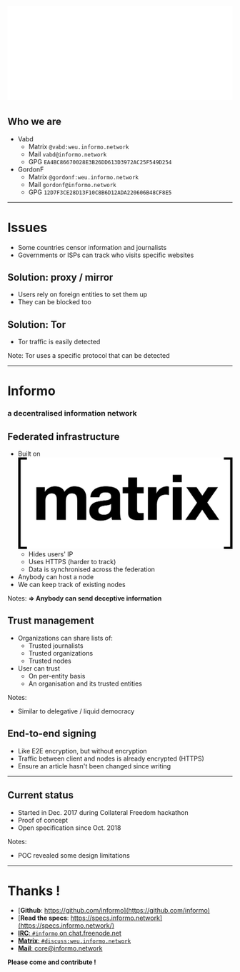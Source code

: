 
# ![Informo - Making information accessible](img/logo-full-white.png)<!-- .element: class="plain" -->
<!-- .slide: data-background="#417D44" -->


## Who we are

- Vabd
    + Matrix `@vabd:weu.informo.network`
    + Mail `vabd@informo.network`
    + GPG `EA4BC86670028E3B26DD613D3972AC25F549D254`<!-- .element: style="font-size: 0.7em" -->
- GordonF
    + Matrix `@gordonf:weu.informo.network`
    + Mail `gordonf@informo.network`
    + GPG `12D7F3CE28D13F10C8B6D12ADA220606B48CF8E5`<!-- .element: style="font-size: 0.7em" -->


------------------------------------------------------------


# Issues

- Some countries censor information and journalists
- Governments or ISPs can track who visits specific websites


## Solution: proxy / mirror

- Users rely on foreign entities to set them up
- They can be blocked too


## Solution: Tor

- Tor traffic is easily detected

Note: Tor uses a specific protocol that can be detected


------------------------------------------------------------

# Informo
<!-- .slide: data-background="#417D44" -->

### a decentralised information network


## Federated infrastructure

- Built on [![Matrix](img/matrix.png)<!-- .element: class="plain" style="height: 60px; margin: 0; vertical-align: middle;" -->](https://matrix.org)
    + Hides users' IP
    + Uses HTTPS (harder to track)
    + Data is synchronised across the federation
- Anybody can host a node
- We can keep track of existing nodes

Notes: __=> Anybody can send deceptive information__


## Trust management

- Organizations can share lists of:
    + Trusted journalists
    + Trusted organizations
    + Trusted nodes
- User can trust
    + On per-entity basis
    + An organisation and its trusted entities

Notes:
- Similar to delegative / liquid democracy


## End-to-end signing

- Like E2E encryption, but without encryption
- Traffic between client and nodes is already encrypted (HTTPS)
- Ensure an article hasn't been changed since writing


------------------------------------------------------------

## Current status

- Started in Dec. 2017 during Collateral Freedom hackathon
- Proof of concept
- Open specification since Oct. 2018

Notes:
- POC revealed some design limitations


------------------------------------------------------------

# Thanks !
<!-- .slide: data-background="#417D44" -->

- [__Github__: https://github.com/informo](https://github.com/informo)
- [__Read the specs__: https://specs.informo.network](https://specs.informo.network/)
- [__IRC__: `#informo` on chat.freenode.net](irc://chat.freenode.net/#informo)
- [__Matrix__: `#discuss:weu.informo.network`](https://matrix.to/#/!LppXGlMuWgaYNuljUr:weu.informo.network)
- [__Mail__: core@informo.network](core@informo.network)

__Please come and contribute !__
